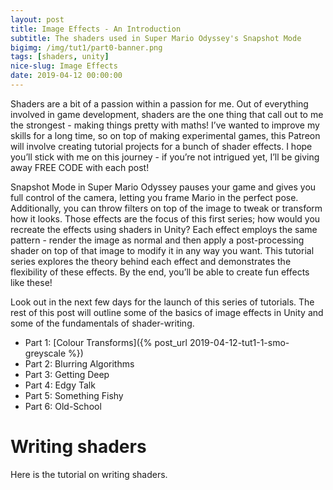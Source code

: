 ```yaml
---
layout: post
title: Image Effects - An Introduction
subtitle: The shaders used in Super Mario Odyssey's Snapshot Mode
bigimg: /img/tut1/part0-banner.png
tags: [shaders, unity]
nice-slug: Image Effects
date: 2019-04-12 00:00:00
---
```


Shaders are a bit of a passion within a passion for me. Out of everything involved in game development, shaders are the one thing that call out to me the strongest - making things pretty with maths! I’ve wanted to improve my skills for a long time, so on top of making experimental games, this Patreon will involve creating tutorial projects for a bunch of shader effects. I hope you’ll stick with me on this journey - if you’re not intrigued yet, I’ll be giving away FREE CODE with each post!

Snapshot Mode in Super Mario Odyssey pauses your game and gives you full control of the camera, letting you frame Mario in the perfect pose. Additionally, you can throw filters on top of the image to tweak or transform how it looks. Those effects are the focus of this first series; how would you recreate the effects using shaders in Unity? Each effect employs the same pattern - render the image as normal and then apply a post-processing shader on top of that image to modify it in any way you want. This tutorial series explores the theory behind each effect and demonstrates the flexibility of these effects. By the end, you’ll be able to create fun effects like these!

Look out in the next few days for the launch of this series of tutorials. The rest of this post will outline some of the basics of image effects in Unity and some of the fundamentals of shader-writing.

- Part 1: [Colour Transforms]({% post_url 2019-04-12-tut1-1-smo-greyscale %})
- Part 2: Blurring Algorithms
- Part 3: Getting Deep
- Part 4: Edgy Talk
- Part 5: Something Fishy
- Part 6: Old-School

# Writing shaders

Here is the tutorial on writing shaders.
